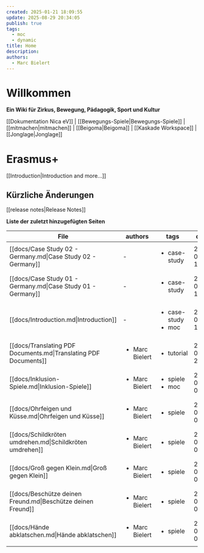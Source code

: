 ```yaml
---
created: 2025-01-21 18:09:55
update: 2025-08-29 20:34:05
publish: true
tags:
  - moc
  - dynamic
title: Home
description:
authors:
  - Marc Bielert
---
```


# Willkommen
**Ein Wiki für Zirkus, Bewegung, Pädagogik, Sport und Kultur**

[[Dokumentation Nica eV]] | [[Bewegungs-Spiele|Bewegungs-Spiele]] | [[mitmachen|mitmachen]] | [[Beigoma|Beigoma]] | [[Kaskade Workspace]] | [[Jonglage|Jonglage]]

# Erasmus+ 
[[Introduction|Introduction and more...]]
## Kürzliche Änderungen
[[release notes|Release Notes]]

**Liste der zuletzt hinzugefügten Seiten**
<!-- QueryToSerialize: TABLE authors, tags, created FROM "docs" AND -"docs/blog" SORT created DESC LIMIT 10 -->
<!-- SerializedQuery: TABLE authors, tags, created FROM "docs" AND -"docs/blog" SORT created DESC LIMIT 10 -->

| File                                                             | authors                        | tags                                     | created             |
| ---------------------------------------------------------------- | ------------------------------ | ---------------------------------------- | ------------------- |
| [[docs/Case Study 02 - Germany.md\|Case Study 02 - Germany]]     | \-                             | <ul><li>case-study</li></ul>             | 2025-08-29 19:33:58 |
| [[docs/Case Study 01 - Germany.md\|Case Study 01 - Germany]]     | \-                             | <ul><li>case-study</li></ul>             | 2025-08-29 19:27:16 |
| [[docs/Introduction.md\|Introduction]]                           | \-                             | <ul><li>case-study</li><li>moc</li></ul> | 2025-08-29 19:12:50 |
| [[docs/Translating PDF Documents.md\|Translating PDF Documents]] | <ul><li>Marc Bielert</li></ul> | <ul><li>tutorial</li></ul>               | 2025-05-03 21:32:10 |
| [[docs/Inklusion-Spiele.md\|Inklusion-Spiele]]                   | <ul><li>Marc Bielert</li></ul> | <ul><li>spiele</li><li>moc</li></ul>     | 2025-03-17 03:04:12 |
| [[docs/Ohrfeigen und Küsse.md\|Ohrfeigen und Küsse]]             | <ul><li>Marc Bielert</li></ul> | <ul><li>spiele</li></ul>                 | 2025-03-17 01:06:12 |
| [[docs/Schildkröten umdrehen.md\|Schildkröten umdrehen]]         | <ul><li>Marc Bielert</li></ul> | <ul><li>spiele</li></ul>                 | 2025-03-17 01:02:50 |
| [[docs/Groß gegen Klein.md\|Groß gegen Klein]]                   | <ul><li>Marc Bielert</li></ul> | <ul><li>spiele</li></ul>                 | 2025-03-17 01:01:31 |
| [[docs/Beschütze deinen Freund.md\|Beschütze deinen Freund]]     | <ul><li>Marc Bielert</li></ul> | <ul><li>spiele</li></ul>                 | 2025-03-17 00:59:34 |
| [[docs/Hände abklatschen.md\|Hände abklatschen]]                 | <ul><li>Marc Bielert</li></ul> | <ul><li>spiele</li></ul>                 | 2025-03-17 00:57:46 |
<!-- SerializedQuery END -->
